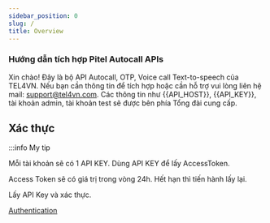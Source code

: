 ```yaml
---
sidebar_position: 0
slug: /
title: Overview
---
```


### Hướng dẫn tích hợp Pitel Autocall APIs

Xin chào! Đây là bộ API Autocall, OTP, Voice call Text-to-speech của TEL4VN. Nếu bạn cần thông tin để tích hợp hoặc cần hỗ trợ vui lòng liên hệ mail: support@tel4vn.com. Các thông tin như {{API_HOST}}, {{API_KEY}}, tài khoản admin, tài khoản test sẽ được bên phía Tổng đài cung cấp.

## Xác thực

:::info My tip

Mỗi tài khoản sẽ có 1 API KEY. Dùng API KEY để lấy AccessToken.

Access Token sẽ có giá trị trong vòng 24h. Hết hạn thì tiến hành lấy lại.

Lấy API Key và xác thực.

[Authentication](/autocall/auth)
